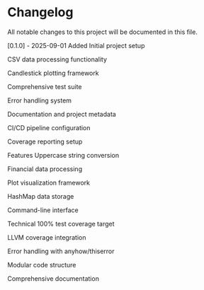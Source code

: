 # Changelog

All notable changes to this project will be documented in this file.

[0.1.0] - 2025-09-01
Added
Initial project setup

CSV data processing functionality

Candlestick plotting framework

Comprehensive test suite

Error handling system

Documentation and project metadata

CI/CD pipeline configuration

Coverage reporting setup

Features
Uppercase string conversion

Financial data processing

Plot visualization framework

HashMap data storage

Command-line interface

Technical
100% test coverage target

LLVM coverage integration

Error handling with anyhow/thiserror

Modular code structure

Comprehensive documentation
